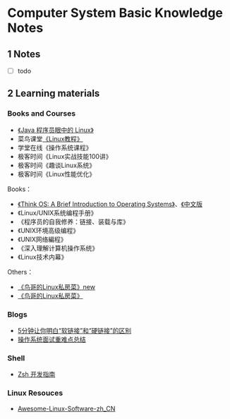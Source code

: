 # Computer System Basic Knowledge Notes

## 1 Notes

- [ ] todo

## 2 Learning materials

### Books and Courses

- [《Java 程序员眼中的 Linux》](https://github.com/judasn/Linux-Tutorial)
- 菜鸟课堂[《Linux教程》](http://www.runoob.com/linux/Linux-intro.html)
- 学堂在线《操作系统课程》
- 极客时间《Linux实战技能100讲》
- 极客时间《趣谈Linux系统》
- 极客时间《Linux性能优化》

Books：

- [《Think OS: A Brief Introduction to Operating Systems》](http://greenteapress.com/thinkos/html/index.html)、[《中文版](https://legacy.gitbook.com/book/wizardforcel/think-os/details)
- 《Linux/UNIX系统编程手册》
- 《程序员的自我修养：链接、装载与库》
- 《UNIX环境高级编程》
- 《UNIX网络編程》
- 《深入理解计算机操作系统》
- 《Linux技术内幕》

Others：

- [《鸟哥的Linux私房菜》new](http://linux.vbird.org/new_linux.php)
- [《鸟哥的Linux私房菜》](http://cn.linux.vbird.org/)

### Blogs

- [5分钟让你明白“软链接”和“硬链接”的区别](https://www.jianshu.com/p/dde6a01c4094)
- [操作系统面试重难点总结](http://www.jianshu.com/p/d254b138de03)

### Shell

- [Zsh 开发指南](https://github.com/goreliu/zshguide)

### Linux Resouces

- [Awesome-Linux-Software-zh_CN](https://github.com/alim0x/Awesome-Linux-Software-zh_CN)

